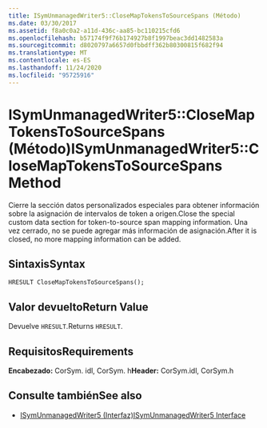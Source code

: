 ```yaml
---
title: ISymUnmanagedWriter5::CloseMapTokensToSourceSpans (Método)
ms.date: 03/30/2017
ms.assetid: f8a0c0a2-a11d-436c-aa85-bc110215cfd6
ms.openlocfilehash: b57174f9f76b174927b8f1997beac3dd1482583a
ms.sourcegitcommit: d8020797a6657d0fbbdff362b80300815f682f94
ms.translationtype: MT
ms.contentlocale: es-ES
ms.lasthandoff: 11/24/2020
ms.locfileid: "95725916"
---
```

# <a name="isymunmanagedwriter5closemaptokenstosourcespans-method"></a><span data-ttu-id="1bc1d-102">ISymUnmanagedWriter5::CloseMapTokensToSourceSpans (Método)</span><span class="sxs-lookup"><span data-stu-id="1bc1d-102">ISymUnmanagedWriter5::CloseMapTokensToSourceSpans Method</span></span>

<span data-ttu-id="1bc1d-103">Cierre la sección datos personalizados especiales para obtener información sobre la asignación de intervalos de token a origen.</span><span class="sxs-lookup"><span data-stu-id="1bc1d-103">Close the special custom data section for token-to-source span mapping information.</span></span> <span data-ttu-id="1bc1d-104">Una vez cerrado, no se puede agregar más información de asignación.</span><span class="sxs-lookup"><span data-stu-id="1bc1d-104">After it is closed, no more mapping information can be added.</span></span>  
  
## <a name="syntax"></a><span data-ttu-id="1bc1d-105">Sintaxis</span><span class="sxs-lookup"><span data-stu-id="1bc1d-105">Syntax</span></span>  
  
```idl  
HRESULT CloseMapTokensToSourceSpans();  
```  
  
## <a name="return-value"></a><span data-ttu-id="1bc1d-106">Valor devuelto</span><span class="sxs-lookup"><span data-stu-id="1bc1d-106">Return Value</span></span>  

 <span data-ttu-id="1bc1d-107">Devuelve `HRESULT`.</span><span class="sxs-lookup"><span data-stu-id="1bc1d-107">Returns `HRESULT`.</span></span>  
  
## <a name="requirements"></a><span data-ttu-id="1bc1d-108">Requisitos</span><span class="sxs-lookup"><span data-stu-id="1bc1d-108">Requirements</span></span>  

 <span data-ttu-id="1bc1d-109">**Encabezado:** CorSym. idl, CorSym. h</span><span class="sxs-lookup"><span data-stu-id="1bc1d-109">**Header:** CorSym.idl, CorSym.h</span></span>  
  
## <a name="see-also"></a><span data-ttu-id="1bc1d-110">Consulte también</span><span class="sxs-lookup"><span data-stu-id="1bc1d-110">See also</span></span>

- [<span data-ttu-id="1bc1d-111">ISymUnmanagedWriter5 (Interfaz)</span><span class="sxs-lookup"><span data-stu-id="1bc1d-111">ISymUnmanagedWriter5 Interface</span></span>](isymunmanagedwriter5-interface.md)
